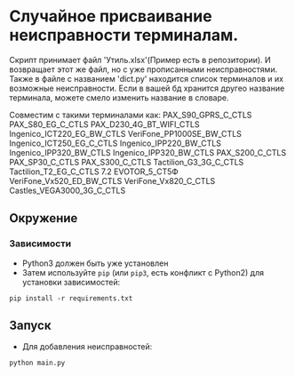 # Случайное присваивание неисправности терминалам.

Скрипт принимает файл 'Утиль.xlsx'(Пример есть в репозитории).
И возвращает этот же файл, но с уже прописанными неисправностями.
Также в файле с названием 'dict.py' находится список терминалов и их возможные неисправности.
Если в вашей бд хранится другео название терминала, можете смело изменить название в словаре.

Совместим с такими терминалами как:
PAX_S90_GPRS_C_CTLS
PAX_S80_EG_C_CTLS
PAX_D230_4G_BT_WIFI_CTLS
Ingenico_ICT220_EG_BW_CTLS
VeriFone_PP1000SE_BW_CTLS
Ingenico_ICT250_EG_C_CTLS
Ingenico_IPP220_BW_CTLS
Ingenico_IPP320_BW_CTLS
Ingenico_IPP320_BW_CTLS
PAX_S200_C_CTLS
PAX_SP30_C_CTLS
PAX_S300_C_CTLS
Tactilion_G3_3G_C_CTLS
Tactilion_T2_EG_C_CTLS
7.2
EVOTOR_5_СТ5Ф
VeriFone_Vx520_ED_BW_CTLS
VeriFone_Vx820_C_CTLS
Castles_VEGA3000_3G_C_CTLS

## Окружение

### Зависимости

- Python3 должен быть уже установлен
- Затем используйте `pip` (или `pip3`, есть конфликт с Python2) для установки зависимостей:
```pycon
pip install -r requirements.txt
```

## Запуск

- Для добавления неисправностей:
```pycon
python main.py 
```

